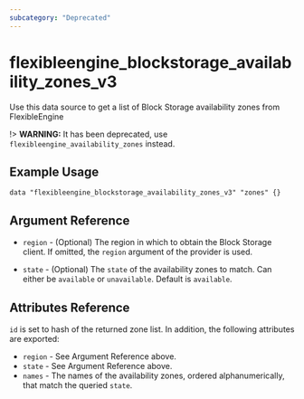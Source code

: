 ```yaml
---
subcategory: "Deprecated"
---
```


# flexibleengine_blockstorage_availability_zones_v3

Use this data source to get a list of Block Storage availability zones from FlexibleEngine

!> **WARNING:** It has been deprecated, use `flexibleengine_availability_zones` instead.

## Example Usage

```hcl
data "flexibleengine_blockstorage_availability_zones_v3" "zones" {}
```

## Argument Reference

* `region` - (Optional) The region in which to obtain the Block Storage client.
    If omitted, the `region` argument of the provider is used.

* `state` - (Optional) The `state` of the availability zones to match. Can
    either be `available` or `unavailable`. Default is `available`.

## Attributes Reference

`id` is set to hash of the returned zone list. In addition, the following
attributes are exported:

* `region` - See Argument Reference above.
* `state` - See Argument Reference above.
* `names` - The names of the availability zones, ordered alphanumerically, that
    match the queried `state`.
